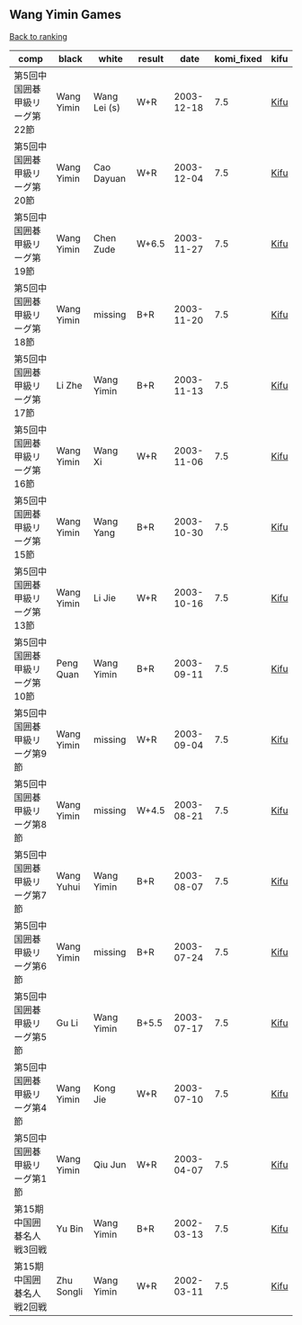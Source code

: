 ## Wang Yimin Games

[Back to ranking](index.md)




| **comp** | **black** | **white** | **result** | **date** | **komi_fixed** | **kifu** | 
| --- | --- | --- | --- | --- | --- | --- |
| 第5回中国囲碁甲級リーグ第22節 | Wang Yimin | Wang Lei (s) | W+R | 2003-12-18 | 7.5 | [Kifu](https://kifudepot.net/kifucontents.php?id=EUy9%2BhbQzOnMme8ODRUtiw%3D%3D) | 
| 第5回中国囲碁甲級リーグ第20節 | Wang Yimin | Cao Dayuan | W+R | 2003-12-04 | 7.5 | [Kifu](https://kifudepot.net/kifucontents.php?id=CphZokvopBBXq7eCgh1tbw%3D%3D) | 
| 第5回中国囲碁甲級リーグ第19節 | Wang Yimin | Chen Zude | W+6.5 | 2003-11-27 | 7.5 | [Kifu](https://kifudepot.net/kifucontents.php?id=Fnb3sHBvcAN%2BVVtWJfv%2BDA%3D%3D) | 
| 第5回中国囲碁甲級リーグ第18節 | Wang Yimin | missing | B+R | 2003-11-20 | 7.5 | [Kifu](https://kifudepot.net/kifucontents.php?id=75kDqiqQK9p%2FCEgVx0gn5A%3D%3D) | 
| 第5回中国囲碁甲級リーグ第17節 | Li Zhe | Wang Yimin | B+R | 2003-11-13 | 7.5 | [Kifu](https://kifudepot.net/kifucontents.php?id=Ic70nzF4jWIJZjwF%2BioL2A%3D%3D) | 
| 第5回中国囲碁甲級リーグ第16節 | Wang Yimin | Wang Xi | W+R | 2003-11-06 | 7.5 | [Kifu](https://kifudepot.net/kifucontents.php?id=SWrq3Qj2hpZF3NjNuN4Qjw%3D%3D) | 
| 第5回中国囲碁甲級リーグ第15節 | Wang Yimin | Wang Yang | B+R | 2003-10-30 | 7.5 | [Kifu](https://kifudepot.net/kifucontents.php?id=Mm74NZWB19sF2trljw3M2Q%3D%3D) | 
| 第5回中国囲碁甲級リーグ第13節 | Wang Yimin | Li Jie | W+R | 2003-10-16 | 7.5 | [Kifu](https://kifudepot.net/kifucontents.php?id=FydjHGYWfp%2FHatwKx6TOrg%3D%3D) | 
| 第5回中国囲碁甲級リーグ第10節 | Peng Quan | Wang Yimin | B+R | 2003-09-11 | 7.5 | [Kifu](https://kifudepot.net/kifucontents.php?id=u0bc1finc1wP4BIZeyqIGQ%3D%3D) | 
| 第5回中国囲碁甲級リーグ第9節 | Wang Yimin | missing | W+R | 2003-09-04 | 7.5 | [Kifu](https://kifudepot.net/kifucontents.php?id=diwcvCxMUXhYmYuuoSSbPw%3D%3D) | 
| 第5回中国囲碁甲級リーグ第8節 | Wang Yimin | missing | W+4.5 | 2003-08-21 | 7.5 | [Kifu](https://kifudepot.net/kifucontents.php?id=DLXkeCzDBj9pQbufbviHwg%3D%3D) | 
| 第5回中国囲碁甲級リーグ第7節 | Wang Yuhui | Wang Yimin | B+R | 2003-08-07 | 7.5 | [Kifu](https://kifudepot.net/kifucontents.php?id=gtvyiDThiHk3VmFtAsgdeQ%3D%3D) | 
| 第5回中国囲碁甲級リーグ第6節 | Wang Yimin | missing | B+R | 2003-07-24 | 7.5 | [Kifu](https://kifudepot.net/kifucontents.php?id=zneUkI3pHBQyqBYNS0R1Yw%3D%3D) | 
| 第5回中国囲碁甲級リーグ第5節 | Gu Li | Wang Yimin | B+5.5 | 2003-07-17 | 7.5 | [Kifu](https://kifudepot.net/kifucontents.php?id=%2FOI0Zmfp9J3JOwiE5rgT8g%3D%3D) | 
| 第5回中国囲碁甲級リーグ第4節 | Wang Yimin | Kong Jie | W+R | 2003-07-10 | 7.5 | [Kifu](https://kifudepot.net/kifucontents.php?id=FAmeTpPTLD8bhgirXdOngA%3D%3D) | 
| 第5回中国囲碁甲級リーグ第1節 | Wang Yimin | Qiu Jun | W+R | 2003-04-07 | 7.5 | [Kifu](https://kifudepot.net/kifucontents.php?id=T5aSjOMCpy4tDk9HeH4n5g%3D%3D) | 
| 第15期中国囲碁名人戦3回戦 | Yu Bin | Wang Yimin | B+R | 2002-03-13 | 7.5 | [Kifu](https://kifudepot.net/kifucontents.php?id=9odG6rnbtKjE8tHIB%2BeMRg%3D%3D) | 
| 第15期中国囲碁名人戦2回戦 | Zhu Songli | Wang Yimin | W+R | 2002-03-11 | 7.5 | [Kifu](https://kifudepot.net/kifucontents.php?id=kny63aiR%2BjkOtxSh1HeRZw%3D%3D) |




